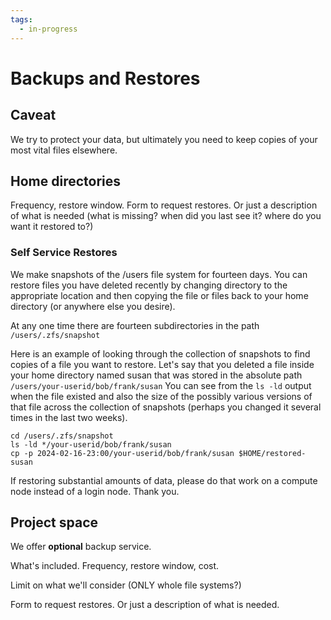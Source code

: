 ```yaml
---
tags:
  - in-progress
---
```


# Backups and Restores

## Caveat
We try to protect your data, but ultimately you need to keep copies of your most vital files elsewhere.

## Home directories
Frequency, restore window. Form to request restores. Or just a description of what is needed (what is missing? when did you last see it? where do you want it restored to?)

### Self Service Restores
We make snapshots of the /users file system for fourteen days. You can restore files you have deleted recently by changing directory to the appropriate location and then copying the file or files back to your home directory (or anywhere else you desire).

At any one time there are fourteen subdirectories in the path `/users/.zfs/snapshot`

Here is an example of looking through the collection of snapshots to find copies of a file you want to restore. Let's say that you deleted a file inside your home directory named susan that was stored in the absolute path `/users/your-userid/bob/frank/susan` You can see from the `ls -ld` output when the file existed and also the size of the possibly various versions of that file across the collection of snapshots (perhaps you changed it several times in the last two weeks).

```ShellSession
cd /users/.zfs/snapshot
ls -ld */your-userid/bob/frank/susan
cp -p 2024-02-16-23:00/your-userid/bob/frank/susan $HOME/restored-susan
```

If restoring substantial amounts of data, please do that work on a compute node instead of a login node. Thank you.

## Project space
We offer **optional** backup service.

What's included. Frequency, restore window, cost.

Limit on what we'll consider (ONLY whole file systems?)

Form to request restores. Or just a description of what is needed.
